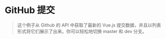 # GitHub 提交

> 这个例子从 Github 的 API 中获取了最新的 Vue.js 提交数据，并且以列表形式将它们展示了出来。你可以轻松地切换 master 和 dev 分支。

<common-codepen-snippet title="Vue 3 Commits" slug="RwaWmzY" tab="js,result" />
